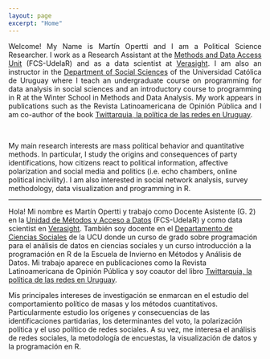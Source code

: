 ```yaml
---
layout: page
excerpt: "Home"
---
```


<div style="text-align: justify">
	
Welcome! My Name is Martín Opertti and I am a Political Science Researcher. I work as a Research Assistant at the <a href="https://umad.cienciassociales.edu.uy/">Methods and Data Access Unit</a>
(FCS-UdelaR) and as a data scientist at [Verasight](https://verasight.io/). I am also an instructor in the [Department of Social Sciences](https://ucu.edu.uy/es/dcs) of the Universidad Católica de Uruguay where I teach an undergraduate course on programming for data analysis in social sciences and an introductory course to programming in R at the Winter School in Methods and Data Analysis. My work appears in publications such as the Revista Latinoamericana de Opinión Pública and I am co-author of the book [Twittarquia, la política de las redes en Uruguay](https://twittarquia.weebly.com/). </div> <br>

My main research interests are mass political behavior and quantitative methods. In particular, I study the origins and consequences of party identifications, how citizens react to political information, affective polarization and social media and politics (i.e. echo chambers, online political incivility). I am also interested in social network analysis, survey methodology, data visualization and programming in R.

<hr class="dashed">
	
Hola! Mi nombre es Martín Opertti y trabajo como Docente Asistente (G. 2) en la [Unidad de Métodos y Acceso a Datos](https://umad.cienciassociales.edu.uy/) (FCS-UdelaR) y como data scientist en [Verasight](https://verasight.io/). También soy docente en el [Departamento de Ciencias Sociales](https://ucu.edu.uy/es/dcs) de la UCU donde un curso de grado sobre programación para el análisis de datos en ciencias sociales y un curso introducción a la programación en R de la Escuela de Invierno en Métodos y Análisis de Datos. Mi trabajo aparece en publicaciones como la Revista Latinoamericana de Opinión Pública y soy coautor del libro [Twittarquia, la política de las redes en Uruguay](https://twittarquia.weebly.com/).  <br>

Mis principales intereses de investigación se enmarcan en el estudio del comportamiento político de masas y los métodos cuantitativos. Particularmente estudio los orígenes y consecuencias de las identificaciones partidarias, los determinantes del voto, la polarización política y el uso político de redes sociales. A su vez, me interesa el análisis de redes sociales, la metodología de encuestas, la visualización de datos y la programación en R. 

